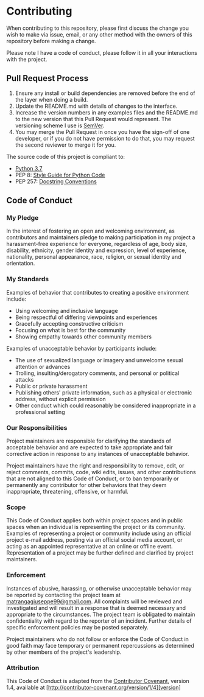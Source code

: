 # Contributing

When contributing to this repository, please first discuss the change you wish to make via issue,
email, or any other method with the owners of this repository before making a change. 

Please note I have a code of conduct, please follow it in all your interactions with the project.

## Pull Request Process

1. Ensure any install or build dependencies are removed before the end of the layer when doing a 
   build.
2. Update the README.md with details of changes to the interface.
3. Increase the version numbers in any examples files and the README.md to the new version that this
   Pull Request would represent. The versioning scheme I use is [SemVer](http://semver.org/).
4. You may merge the Pull Request in once you have the sign-off of one developer, or if you 
   do not have permission to do that, you may request the second reviewer to merge it for you.
   
The source code of this project is compliant to:
* [Python 3.7](https://www.python.org/downloads/release/python-370/)
* PEP 8: [Style Guide for Python Code](https://www.python.org/dev/peps/pep-0008/)
* PEP 257: [Docstring Conventions](https://www.python.org/dev/peps/pep-0257/)

## Code of Conduct

### My Pledge

In the interest of fostering an open and welcoming environment, as
contributors and maintainers pledge to making participation in my project a harassment-free 
experience for everyone, regardless of age, body size, disability, ethnicity, gender identity 
and expression, level of experience, nationality, personal appearance, race, religion, 
or sexual identity and orientation.

### My Standards

Examples of behavior that contributes to creating a positive environment
include:

* Using welcoming and inclusive language
* Being respectful of differing viewpoints and experiences
* Gracefully accepting constructive criticism
* Focusing on what is best for the community
* Showing empathy towards other community members

Examples of unacceptable behavior by participants include:

* The use of sexualized language or imagery and unwelcome sexual attention or
advances
* Trolling, insulting/derogatory comments, and personal or political attacks
* Public or private harassment
* Publishing others' private information, such as a physical or electronic
  address, without explicit permission
* Other conduct which could reasonably be considered inappropriate in a
  professional setting

### Our Responsibilities

Project maintainers are responsible for clarifying the standards of acceptable
behavior and are expected to take appropriate and fair corrective action in
response to any instances of unacceptable behavior.

Project maintainers have the right and responsibility to remove, edit, or
reject comments, commits, code, wiki edits, issues, and other contributions
that are not aligned to this Code of Conduct, or to ban temporarily or
permanently any contributor for other behaviors that they deem inappropriate,
threatening, offensive, or harmful.

### Scope

This Code of Conduct applies both within project spaces and in public spaces
when an individual is representing the project or its community. Examples of
representing a project or community include using an official project e-mail
address, posting via an official social media account, or acting as an appointed
representative at an online or offline event. Representation of a project may be
further defined and clarified by project maintainers.

### Enforcement

Instances of abusive, harassing, or otherwise unacceptable behavior may be
reported by contacting the project team at matrangagiuseppe99@gmail.com. All
complaints will be reviewed and investigated and will result in a response that
is deemed necessary and appropriate to the circumstances. The project team is
obligated to maintain confidentiality with regard to the reporter of an incident.
Further details of specific enforcement policies may be posted separately.

Project maintainers who do not follow or enforce the Code of Conduct in good
faith may face temporary or permanent repercussions as determined by other
members of the project's leadership.

### Attribution

This Code of Conduct is adapted from the [Contributor Covenant][homepage], version 1.4,
available at [http://contributor-covenant.org/version/1/4][version]

[homepage]: http://contributor-covenant.org
[version]: http://contributor-covenant.org/version/1/4/
